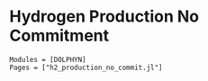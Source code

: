 # Hydrogen Production No Commitment
```@autodocs
Modules = [DOLPHYN]
Pages = ["h2_production_no_commit.jl"]
```